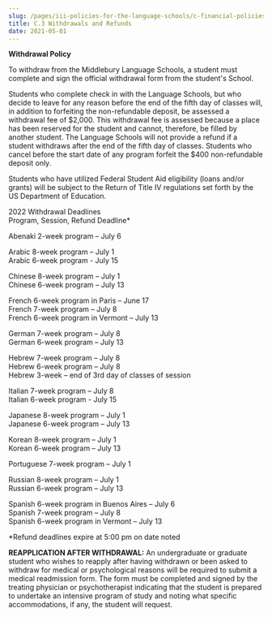 ```yaml
---
slug: /pages/iii-policies-for-the-language-schools/c-financial-policies/c-3-withdrawals-and-refunds
title: C.3 Withdrawals and Refunds
date: 2021-05-01
---
```

**Withdrawal Policy**

To withdraw from the Middlebury Language Schools, a student must complete and sign the official withdrawal form from the student's School.

Students who complete check in with the Language Schools, but who decide to leave for any reason before the end of the fifth day of classes will, in addition to forfeiting the non-refundable deposit, be assessed a withdrawal fee of $2,000. This withdrawal fee is assessed because a place has been reserved for the student and cannot, therefore, be filled by another student. The Language Schools will not provide a refund if a student withdraws after the end of the fifth day of classes. Students who cancel before the start date of any program forfeit the $400 non-refundable deposit only.

Students who have utilized Federal Student Aid eligibility (loans and/or grants) will be subject to the Return of Title IV regulations set forth by the US Department of Education.

2022 Withdrawal Deadlines  
Program, Session, Refund Deadline\*

Abenaki 2-week program – July 6

Arabic 8-week program – July 1  
Arabic 6-week program - July 15

Chinese 8-week program – July 1  
Chinese 6-week program – July 13

French 6-week program in Paris – June 17  
French 7-week program – July 8  
French 6-week program in Vermont – July 13

German 7-week program – July 8  
German 6-week program – July 13

Hebrew 7-week program – July 8  
Hebrew 6-week program – July 8  
Hebrew 3-week – end of 3rd day of classes of session

Italian 7-week program – July 8  
Italian 6-week program - July 15

Japanese 8-week program – July 1  
Japanese 6-week program – July 13

Korean 8-week program – July 1  
Korean 6-week program – July 13

Portuguese 7-week program – July 1

Russian 8-week program – July 1  
Russian 6-week program – July 13

Spanish 6-week program in Buenos Aires – July 6  
Spanish 7-week program – July 8  
Spanish 6-week program in Vermont – July 13

\*Refund deadlines expire at 5:00 pm on date noted

**REAPPLICATION AFTER WITHDRAWAL:** An undergraduate or graduate student who wishes to reapply after having withdrawn or been asked to withdraw for medical or psychological reasons will be required to submit a medical readmission form. The form must be completed and signed by the treating physician or psychotherapist indicating that the student is prepared to undertake an intensive program of study and noting what specific accommodations, if any, the student will request.
